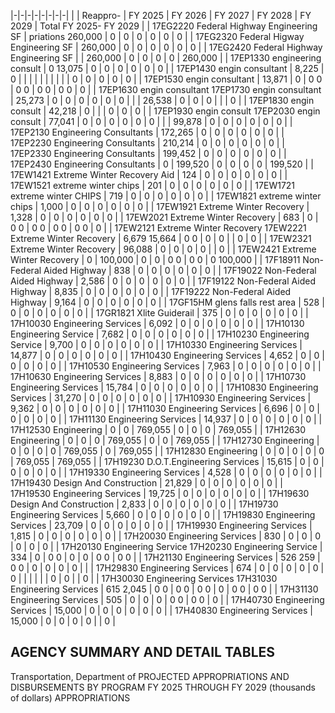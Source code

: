|-|-|-|-|-|-|-|-|
| | Reappro- | FY 2025 | FY 2026 | FY 2027 | FY 2028 | FY 2029 | Total FY 2025- FY 2029 |
| 17EG2220 Federal Highway Engineering SF | priations  260,000 | 0 | 0 | 0 | 0 | 0 | 0 |
| 17EG2320 Federal Higway Engineering SF | 260,000 | 0 | 0 | 0 | 0 | 0 | 0 |
| 17EG2420 Federal Highway Engineering SF | | 260,000 | 0 | 0 | 0 | 0 | 260,000 |
| 17EP1330 engineering consult | 0  13,075 | 0 | 0 | 0 | 0 | 0 | 0 |
| 17EP1430 engin consultant | 8,225 | 0 | | | | | |
| | | | 0 | 0 | 0 | 0 | 0 |
| 17EP1530 engin consultant | 13,871 | 0 | 0  0 | 0  0 | 0  0 | 0  0 | 0 |
| 17EP1630 engin consultant 17EP1730 engin consultant | 25,273 | 0 | 0 | 0 | 0 | 0 | 0 |
| | 26,538 | 0 | 0 | 0 | | | 0 |
| 17EP1830 engin consult | 42,218 | 0 | | | 0 | 0 | 0 |
| 17EP1930 engin consult 17EP2030 engin consult | 77,041 | 0 | 0 | 0 | 0 | 0 | 0 |
| | 99,878 | 0 | 0 | 0 | 0 | 0 | 0 |
| 17EP2130 Engineering Consultants | 172,265 | 0 | 0 | 0 | 0 | 0 | 0 |
| 17EP2230 Engineering Consultants | 210,214 | 0 | 0 | 0 | 0 | 0 | 0 |
| 17EP2330 Engineering Consultants | 199,452 | 0 | 0 | 0 | 0 | 0 | 0 |
| 17EP2430 Engineering Consultants | 0 | 199,520 | 0 | 0 | 0 | 0 | 199,520 |
| 17EW1421 Extreme Winter Recovery Aid | 124 | 0 | 0 | 0 | 0 | 0 | 0 |
| 17EW1521 extreme winter chips | 201 | 0 | 0 | 0 | 0 | 0 | 0 |
| 17EW1721 extreme winter CHIPS | 719 | 0 | 0 | 0 | 0 | 0 | 0 |
| 17EW1821 extreme winter chips | 1,000 | 0 | 0 | 0 | 0 | 0 | 0 |
| 17EW1921 Extreme Winter Recovery | 1,328 | 0 | 0 | 0 | 0 | 0 | 0 |
| 17EW2021 Extreme Winter Recovery | 683 | 0 | 0  0 | 0  0 | 0  0 | 0  0 | 0 |
| 17EW2121 Extreme Winter Recovery 17EW2221 Extreme Winter Recovery | 6,679  15,664 | 0  0 | 0 | 0 | | 0 | 0 |
| 17EW2321 Extreme Winter Recovery | 96,088 | 0 | 0 | 0 | 0 | | 0 |
| 17EW2421 Extreme Winter Recovery | 0 | 100,000 | 0 | 0 | 0  0 | 0  0 | 0  100,000 |
| 17F18911 Non-Federal Aided Highway | 838 | 0 | 0 | 0 | 0 | 0 | 0 |
| 17F19022 Non-Federal Aided Highway | 2,586 | 0 | 0 | 0 | 0 | 0 | 0 |
| 17F19122 Non-Federal Aided Highway | 8,835 | 0 | 0 | 0 | 0 | 0 | 0 |
| 17F19222 Non-Federal Aided Highway | 9,164 | 0 | 0 | 0 | 0 | 0 | 0 |
| 17GF15HM glens falls rest area | 528 | 0 | 0 | 0 | 0 | 0 | 0 |
| 17GR1821 Xlite Guiderail | 375 | 0 | 0 | 0 | 0 | 0 | 0 |
| 17H10030 Engineering Services | 6,092 | 0 | 0 | 0 | 0 | 0 | 0 |
| 17H10130 Engineering Service | 7,682 | 0 | 0 | 0 | 0 | 0 | 0 |
| 17H10230 Engineering Service | 9,700 | 0 | 0 | 0 | 0 | 0 | 0 |
| 17H10330 Engineering Services | 14,877 | 0 | 0 | 0 | 0 | 0 | 0 |
| 17H10430 Engineering Services | 4,652 | 0 | 0 | 0 | 0 | 0 | 0 |
| 17H10530 Engineering Services | 7,963 | 0 | 0 | 0 | 0 | 0 | 0 |
| 17H10630 Engineering Services | 8,883 | 0 | 0 | 0 | 0 | 0 | 0 |
| 17H10730 Engineering Services | 15,784 | 0 | 0 | 0 | 0 | 0 | 0 |
| 17H10830 Engineering Services | 31,270 | 0 | 0 | 0 | 0 | 0 | 0 |
| 17H10930 Engineering Services | 9,362 | 0 | 0 | 0 | 0 | 0 | 0 |
| 17H11030 Engineering Services | 6,696 | 0 | 0 | 0 | 0 | 0 | 0 |
| 17H11130 Engineering Services | 14,937 | 0 | 0 | 0 | 0 | 0 | 0 |
| 17H12530 Engineering | 0 | 0 | 769,055 | 0 | 0 | 0 | 769,055 |
| 17H12630 Engineering | 0 | 0 | 0 | 769,055 | 0 | 0 | 769,055 |
| 17H12730 Engineering | 0 | 0 | 0 | 0 | 769,055 | 0 | 769,055 |
| 17H12830 Engineering | 0 | 0 | 0 | 0 | 0 | 769,055 | 769,055 |
| 17H19230 D.O.T.Engineering Services | 15,615 | 0 | 0 | 0 | 0 | 0 | 0 |
| 17H19330 Engineering Services | 4,528 | 0 | 0 | 0 | 0 | 0 | 0 |
| 17H19430 Design And Construction | 21,829 | 0 | 0 | 0 | 0 | 0 | 0 |
| 17H19530 Engineering Services | 19,725 | 0 | 0 | 0 | 0 | 0 | 0 |
| 17H19630 Design And Construction | 2,833 | 0 | 0 | 0 | 0 | 0 | 0 |
| 17H19730 Engineering Services | 5,660 | 0 | 0 | 0 | 0 | 0 | 0 |
| 17H19830 Engineering Services | 23,709 | 0 | 0 | 0 | 0 | 0 | 0 |
| 17H19930 Engineering Services | 1,815 | 0 | 0 | 0 | 0 | 0 | 0 |
| 17H20030 Engineering Services | 830 | 0 | 0 | 0 | 0 | 0 | 0 |
| 17H20130 Engineering Service 17H20230 Engineering Service | 334 | 0 | 0  0 | 0 | 0 | 0  0 | 0  0 |
| 17H21130 Engineering Services | 526  259 | 0  0 | 0 | 0 | 0 | 0 | |
| 17H29830 Engineering Services | 674 | 0 | 0 | 0 | 0 | 0 | 0 |
| | | | | 0 | 0 | | 0 |
| 17H30030 Engineering Services 17H31030 Engineering Services | 615  2,045 | 0  0 | 0  0 | 0  0 | 0 | 0  0 | 0  0 |
| 17H31130 Engineering Services | 505 | 0 | 0 | 0 | 0  0 | 0  0 | 0 |
| 17H40730 Engineering Services | 15,000 | 0 | 0 | 0 | 0 | 0 | 0 |
| 17H40830 Engineering Services | 15,000 | 0 | 0 | 0 | 0 | | 0 |

## **AGENCY SUMMARY AND DETAIL TABLES**

Transportation, Department of PROJECTED APPROPRIATIONS AND DISBURSEMENTS BY PROGRAM FY 2025 THROUGH FY 2029 (thousands of dollars) APPROPRIATIONS